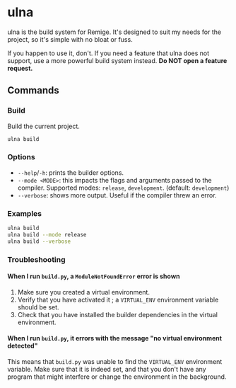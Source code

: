 # ulna

ulna is the build system for Remige. It's designed to suit my needs for the project, so it's simple with no bloat or fuss.

If you happen to use it, don't. If you need a feature that ulna does not support, use a more powerful build system instead. **Do NOT open a feature request.**

## Commands

### Build

Build the current project.

```sh
ulna build
```

### Options

- `--help`/`-h`: prints the builder options.
- `--mode <MODE>`: this impacts the flags and arguments passed to the compiler. Supported modes: `release`, `development`. (default: `development`)
- `--verbose`: shows more output. Useful if the compiler threw an error.

### Examples

```sh
ulna build
ulna build --mode release
ulna build --verbose
```

### Troubleshooting

#### When I run `build.py`, a `ModuleNotFoundError` error is shown

1. Make sure you created a virtual environment.
2. Verify that you have activated it ; a `VIRTUAL_ENV` environment variable should be set.
3. Check that you have installed the builder dependencies in the virtual environment.

#### When I run `build.py`, it errors with the message "no virtual environment detected"

This means that `build.py` was unable to find the `VIRTUAL_ENV` environment variable. Make sure that it is indeed set, and that you don't have any program that might interfere or change the environment in the background.
